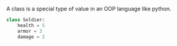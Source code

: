 A class is a special type of value in an OOP language like python.

```python
class Soldier:
	health = 5
	armor = 3
	damage = 2
```

